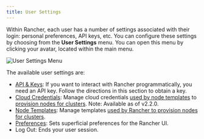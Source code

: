 ```yaml
---
title: User Settings
---
```


<head>
  <link rel="canonical" href="https://ranchermanager.docs.rancher.com/pages-for-subheaders/user-settings"/>
</head>

Within Rancher, each user has a number of settings associated with their login: personal preferences, API keys, etc. You can configure these settings by choosing from the **User Settings** menu. You can open this menu by clicking your avatar, located within the main menu.

![User Settings Menu](/img/user-settings.png)

The available user settings are:

- [API & Keys](api-keys.md): If you want to interact with Rancher programmatically, you need an API key. Follow the directions in this section to obtain a key.
- [Cloud Credentials](manage-cloud-credentials.md): Manage cloud credentials [used by node templates](../../how-to-guides/new-user-guides/kubernetes-clusters-in-rancher-setup/launch-kubernetes-with-rancher/use-new-nodes-in-an-infra-provider/use-new-nodes-in-an-infra-provider.md#node-templates) to [provision nodes for clusters](../../how-to-guides/new-user-guides/kubernetes-clusters-in-rancher-setup/launch-kubernetes-with-rancher/launch-kubernetes-with-rancher.md). Note: Available as of v2.2.0.
- [Node Templates](manage-node-templates.md): Manage templates [used by Rancher to provision nodes for clusters](../../how-to-guides/new-user-guides/kubernetes-clusters-in-rancher-setup/launch-kubernetes-with-rancher/launch-kubernetes-with-rancher.md).
- [Preferences](user-preferences.md): Sets superficial preferences for the Rancher UI.
- Log Out: Ends your user session.
